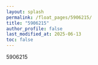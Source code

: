 ```yaml
---
layout: splash
permalink: /float_pages/5906215/
title: "5906215"
author_profile: false
last_modified_at: 2025-06-13
toc: false
---
```

 
5906215
